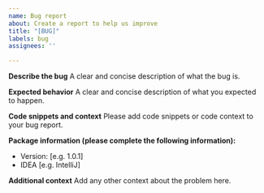 ```yaml
---
name: Bug report
about: Create a report to help us improve
title: "[BUG]"
labels: bug
assignees: ''

---
```


**Describe the bug**
A clear and concise description of what the bug is.

**Expected behavior**
A clear and concise description of what you expected to happen.

**Code snippets and context**
Please add code snippets or code context to your bug report.

**Package information (please complete the following information):**
 - Version: [e.g. 1.0.1]
 - IDEA [e.g. IntelliJ]

**Additional context**
Add any other context about the problem here.
